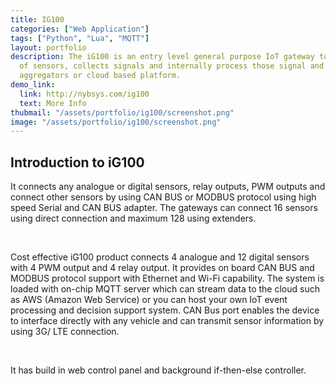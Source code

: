 ```yaml
---
title: IG100
categories: ["Web Application"]
tags: ["Python", "Lua", "MQTT"]
layout: portfolio
description: The iG100 is an entry level general purpose IoT gateway to connect fusions
  of sensors, collects signals and internally process those signal and transmit to
  aggregators or cloud based platform.
demo_link:
  link: http://nybsys.com/ig100
  text: More Info
thubmail: "/assets/portfolio/ig100/screenshot.png"
image: "/assets/portfolio/ig100/screenshot.png"
---
```


## Introduction to iG100
<p>It connects any analogue or digital sensors, relay outputs, PWM outputs and connect other sensors by using CAN BUS or MODBUS protocol using high speed Serial and CAN BUS adapter. The gateways can connect 16 sensors using direct connection and maximum 128 using extenders.</p>

<br/>

Cost effective iG100 product connects 4 analogue and 12 digital sensors with 4 PWM output and 4 relay output. It provides on board CAN BUS and MODBUS protocol support with Ethernet and Wi-Fi capability. The system is loaded with on-chip MQTT server which can stream data to the cloud such as AWS (Amazon Web Service) or you can host your own IoT event processing and decision support system. CAN Bus port enables the device to interface directly with any vehicle and can transmit sensor information by using 3G/ LTE connection.


<br/>

It has build in web control panel and background if-then-else controller. 